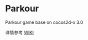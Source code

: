 Parkour
=======

Parkour game base on cocos2d-x 3.0

详情参考 [WIKI](https://github.com/jptiancai/Parkour/wiki)
